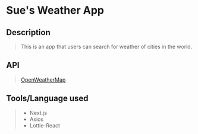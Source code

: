 # Sue's Weather App

## Description
>This is an app that users can search for weather of cities in the world.

## API
>[OpenWeatherMap](https://openweathermap.org/api/one-call-3)

## Tools/Language used
>- Next.js
>- Axios
>- Lottie-React
